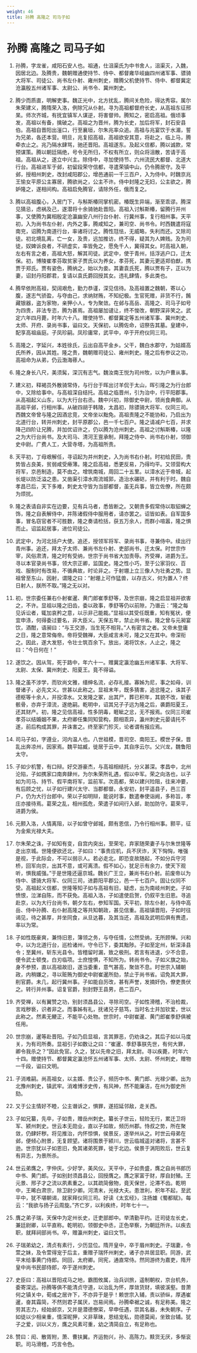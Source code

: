 ```yaml
---
weight: 46
title: 孙腾 高隆之 司马子如
---
```


# 孙腾 高隆之 司马子如

1. <span id="孙腾_高隆之_司马子如-1"></span>
孙腾，字龙雀，咸阳石安人也。祖通，仕沮渠氏为中书舍人，沮渠灭，入魏，因居北边。及腾贵，魏朝赠通使持节、侍中、都督雍华岐幽四州诸军事、骠骑大将军、司徒公、尚书左仆射、雍州刺史，赠腾父机使持节、侍中、都督冀定沧瀛殷五州诸军事、太尉公、尚书令、冀州刺史。

2. <span id="孙腾_高隆之_司马子如-2"></span>
腾少而质直，明解吏事。魏正光中，北方扰乱，腾间关危险，得达秀容。属尔朱荣建义，腾隋荣入洛，例除冗从仆射。寻为高祖都督府长史，从高祖东征邢杲。师次齐城，有抚宜镇军人谋逆，将害督帅。腾知之，密启高祖。俄顷事发，高祖以有备，擒破之。高祖之为晋州，腾为长史，加后将军，封石安县伯。高祖自晋阳出滏口，行至襄垣，尔朱兆率众追。高祖与兆宴饮于水湄，誓为兄弟，各还本营。明旦，兆复招高祖，高祖欲安其意，将赴之，临上马，腾牵衣止之。兆乃隔水肆骂，驰还晋阳。高祖遂东。及起义信都，腾以诚款，常预谋策。腾以朝廷隔绝，号令无所归，不权有所立，则众将沮散，苦请于高祖。高祖从之，遂立中兴主。除侍中，寻加使持节、六州流民大都督、北道大行台。高祖进军于邺，初留段荣守信都，寻遣荣镇中山，仍令腾居守。及平邺，授相州刺史，改封咸阳郡公，增邑通前一千三百户，入为侍中。时魏京兆王愉女平原公主寡居，腾欲尚之，公主不许。侍中封隆之无妇，公主欲之，腾妒隆之，遂相间构。高祖启免腾官，请除外任，俄而复之。

3. <span id="孙腾_高隆之_司马子如-3"></span>
腾以高祖腹心，入居门下，与斛斯椿同掌机密。椿既生异端，渐至乖谬。腾深见猜忌，虑祸及己，遂潜将十余骑驰赴晋阳。高祖入讨斛斯椿，留腾行并州事，又使腾为冀相殷定沧瀛幽安八州行台仆射、行冀州事，复行相州事。天平初，入为尚书左仆射，内外之事，腾咸知之，兼司空、尚书令。时西魏遣将寇南兖，诏腾为南道行台，率诸将讨之。腾性尫怯，无威略，失利而还。又除司徒。初北境乱离，亡一女，及贵，远加推访，终不得，疑其为人婢贱。及为司徒，奴婢诉良者，不研虚实，率皆免之，愿免千人，冀得其女。时高祖入朝，左右有言之者，高祖大怒，解其司徒。武定中，使于青州，括浮逃户口，迁太保。初，博陵崔孝芬取贫家子贾氏以为养女，孝芬死，其妻元更适郑伯猷，携贾于郑氏。贾有姿色，腾纳之，始以为妾。其妻袁氏死，腾以贾有子，正以为妻，诏封丹阳郡君，复请以袁氏爵回授其女。违礼肆情，多此类也。

4. <span id="孙腾_高隆之_司马子如-4"></span>
腾早依附高祖，契阔艰危，勤力恭谨，深见信待。及高祖置之魏朝，寄以心腹，遂志气骄盈，与夺由己，求纳财贿，不知纪极。生官死赠，非货不行，餚藏银器，盗为家物，亲狎小人，专为聚敛。在邺与高岳、高隆之、司马子如号为四贵，非法专恣，腾为甚焉。高祖屡加谴让，终不悛改，朝野深非笑之。武定六年四月薨，时年六十八。赠使持节、都督冀定等五州诸军事、冀州刺史、太师、开府、录尚书事，谥曰文。天保初，以腾佐命，诏祭告其墓。皇建中，配享高祖庙庭。子凤珍嗣。凤珍庸常，武平中，卒于开府仪同三司。

5. <span id="孙腾_高隆之_司马子如-5"></span>
高隆之，字延兴，本姓徐氏，云出自高平金乡。父干，魏白水郡守，为姑婿高氏所养，因从其姓。隆之贵，魏朝赠司徒公、雍州刺史。隆之后有参议之功，高祖命为从弟，仍云渤海蓚人。

6. <span id="孙腾_高隆之_司马子如-6"></span>
隆之身长八尺，美须髯，深沉有志气。魏汝南王悦为司州牧，以为户曹从事。

7. <span id="孙腾_高隆之_司马子如-7"></span>
建义初，释褐员外散骑常侍，与行台于晖出讨羊侃于太山，晖引隆之为行台郎中，又除给事中。与高祖深自结托。高祖之临晋州，引为治中，行平阳郡事。从高祖起义山东，以为大行台右丞。魏中兴初，除御史中尉，领尚食典御。从高祖平邺，行相州事。从破四胡于韩陵，太昌初，除骠骑大将军、仪同三司。西魏文帝曾与隆之因酒忿竞，文帝坐以黜免。高祖责隆之不能协和，乃启出为北道行台，转并州刺史，封平原郡公，邑一千七百户。隆之请减户七百，并求降己四阶让兄腾，并加优诏许之，仍以腾为沧州刺史。高祖之讨斛斯椿，以隆之为大行台尚书。及大司马、清河王亶承制，拜隆之侍中、尚书右仆射，领御史中尉。广费人工，大营寺塔，为高祖所责。

8. <span id="孙腾_高隆之_司马子如-8"></span>
天平初，丁母艰解任，寻诏起为并州刺史，入为尚书右仆射。时初给民田，贵势皆占良美，贫弱咸受瘠薄。隆之启高祖，悉更反易，乃得均平。又领营构大将军，京邑制造，莫不由之。增筑南城，周回二十五里。以漳水近于帝城，起长堤以防泛溢之患。又凿渠引漳水周流城郭，造治水碾硙，并有利于时。魏自孝昌已后，天下多难，刺史太守皆为当部都督，虽无兵事，皆立佐僚，所在颇为烦扰。

9. <span id="孙腾_高隆之_司马子如-9"></span>
隆之表请自非实在边要，见有兵马者，悉皆断之。又朝贵多假常侍以取貂蝉之饰，隆之自表解侍中，并陈诸假侍中服用者，请亦罢之。诏皆如表。自军国多事，冒名窃官者不可胜数，隆之奏请检括，获五万余人，而群小喧嚣，隆之惧而止。诏监起居事，进位司徒公。

10. <span id="孙腾_高隆之_司马子如-10"></span>
武定中，为河北括户大使。追还，授领军将军、录尚书事，寻兼侍中。续出行青州事。追还，拜太子太师、兼尚书左仆射、吏部尚书，迁太保。时世宗作宰，风俗肃清，隆之时有受纳，世宗于尚书省大加责辱。齐受禅，进爵为王。寻以本官录尚书事，领大宗正卿，监国史。隆之性小巧，至于公家羽仪、百戏、服制时有改易，不循典故，时论非之。于射堋上立三像人为壮勇之势。显祖曾至东山，因射，谓隆之曰：“射堋上可作猛兽，以存古义，何为置人？终日射人，朕所不取。”隆之无以对。

11. <span id="孙腾_高隆之_司马子如-11"></span>
初，世宗委任兼右仆射崔暹、黄门郎崔季舒等，及世宗崩，隆之启显祖并欲害之，不许。显祖以隆之旧齿，委以政事，季舒等仍以前隙，乃谮云：“隆之每见诉讼者，辄加哀矜之意，以示非己能裁。”显祖以其受任既重，知有冤状，便宜申涤，何得委过要名，非大臣义。天保五年，禁止尚书省。隆之曾与元昶宴饮，酒酣，语昶曰：“与王交游，当生死不相背。”人有密言之者。又帝未登庸之日，隆之意常侮帝。帝将受魏禅，大臣咸言未可，隆之又在其中。帝深衔之。因此，遂大发怒，令壮士筑百余下。放出，渴将饮水，人止之，隆之曰：“今日何在！”

12. <span id="孙腾_高隆之_司马子如-12"></span>
遂饮之。因从驾，死于路中，年六十一。赠冀定瀛沧幽五州诸军事、大将军、太尉、太保、冀州刺史、阳夏王。竟不得谥。

13. <span id="孙腾_高隆之_司马子如-13"></span>
隆之虽不涉学，而钦尚文雅，缙绅名流，必存礼接。寡姊为尼，事之如母，训督诸子，必先文义。世甚以此称之。显祖末年，既多猜害，追忿隆之，诛其子德枢等十余人，并投漳水。又发隆之冢，出其尸，葬已积年，其貌不改，斩截骸骨，亦弃于漳流，遂绝嗣。乾明中，诏其兄子子远为隆之后，袭爵阳夏王，还其财产。初，隆之见信高祖，性多阴毒，睚眦之忿，无不报焉。仪同三司崔孝芬以结婚姻不果，太府卿任集同知营构，颇相乖异，瀛州刺史元晏请托不遂，前后构成其罪，并诛害之。终至家门殄灭，论者谓有报应焉。

14. <span id="孙腾_高隆之_司马子如-14"></span>
司马子如，字遵业，河内温人也。八世祖模，晋司空、南阳王。模世子保，晋乱出奔凉州，因家焉。魏平姑臧，徙居于云中，其自序云尔。父兴龙，魏鲁阳太守。

15. <span id="孙腾_高隆之_司马子如-15"></span>
子如少机警，有口辩。好交游豪杰，与高祖相结托，分义甚深。孝昌中，北州沦陷，子如携家口南奔肆州，为尔朱荣所礼遇，假以中军。荣之向洛也，以子如为司马、持节、假平南将军，监前军。次高都，荣以建兴险阻，往来冲要，有后顾之忧，以子如行建兴太守、当郡都督。永安初，封平遥县子，邑三百户，仍为大行台郎中。荣以子如明辩，能说时事，数遣奉使诣阙，多称旨，孝庄亦接待焉。葛荣之乱，相州孤危，荣遣子如间行入邺，助加防守。葛荣平，进爵为侯。

16. <span id="孙腾_高隆之_司马子如-16"></span>
元颢入洛，人情离阻，以子如曾守邺城，颇有恩信，乃令行相州事。颢平，征为金紫光禄大夫。

17. <span id="孙腾_高隆之_司马子如-17"></span>
尔朱荣之诛，子如知有变，自宫内突出，至荣宅，弃家随荣妻子与尔朱世隆等走出京城。世隆便欲还北，子如曰：“事贵应机，兵不厌诈，天下恟恟，唯强是视，于此际会，不可以弱示人。若必走北，即恐变故随起，不如分兵守河桥，回军向京，出其不意，或可离溃。假不如心，犹足示有余力，使天下观听，惧我威强。”于是世隆还逼京城。魏长广王立，兼尚书右仆射。前废帝以为侍中、骠骑大将军、仪同三司，进爵阳平郡公，邑一千七百户。固让仪同不受。高祖起义信都，世隆等知子如与高祖有旧，疑虑，出为南岐州刺史。子如愤恨，泣涕自陈，而不获免。高祖入洛，子如遣使启贺，仍叙平生旧恩。寻追赴京，以为大行台尚书，朝夕左右，参知军国。天平初，除左仆射，与侍中高岳、侍中孙腾、右仆射高隆之等共知朝政，甚见信重。高祖镇晋阳，子如时往谒见，待之甚厚，并坐同食，从旦达暮，及其当还，高祖及武明后俱有赉遗，率以为常。

18. <span id="孙腾_高隆之_司马子如-18"></span>
子如性既豪爽，兼恃旧恩，簿领之务，与夺任情，公然受纳，无所顾惮。兴和中，以为北道行台，巡检诸州，守令已下，委其黜陟。子如至定州，斩深泽县令；至冀州，斩东光县令。皆稽留时漏，致之极刑。若言有进退，少不合意，便令武士顿曳，白刃临项。士庶惶惧，不知所为。转尚书令。子如义旗之始，身不参预，直以高祖故旧，遂当委重，意气甚高，聚敛不息。时世宗入辅朝政，内稍嫌之，寻以赃贿为御史中尉崔暹所劾，禁止于尚书省。诏免其大罪，削官爵。未几，起行冀州事。子如能自厉改，甚有声誉，发摘奸伪，僚吏畏伏之。转行并州事。诏复官爵，别封野王县男，邑二百户。

19. <span id="孙腾_高隆之_司马子如-19"></span>
齐受禅，以有翼赞之功，别封须昌县公，寻除司空。子如性滑稽，不治检裁，言戏秽亵，识者非之。而事姊有礼，抚诸兄子慈笃，当时名士并加钦爱，世以此称之。然素无鲠正，不能平心处物。世宗时，中尉崔暹、黄门郎崔季舒俱被任用。

20. <span id="孙腾_高隆之_司马子如-20"></span>
世宗崩，暹等赴晋阳。子如乃启显祖，言其罪恶，仍劝诛之。其后子如以马度关，为有司所奏。显祖引子如数让之曰：“崔暹、季舒事朕先世，有何大罪，卿令我杀之？”因此免官。久之，犹以先帝之旧，拜太尉。寻以疾薨，时年六十四。赠使持节、都督冀定瀛沧怀五州诸军事、太师、太尉、怀州刺史，赠物一千段，谥曰文明。

21. <span id="孙腾_高隆之_司马子如-21"></span>
子消难嗣。尚高祖女，以主婿、贵公子，频历中书、黄门郎、光禄少卿。出为北豫州刺史，镇武牢。消难博涉史传，有风神，然不能廉洁，在州为御史所劾。

22. <span id="孙腾_高隆之_司马子如-22"></span>
又于公主情好不睦，公主谮诉之，惧罪，遂招延邻敌，走关西。

23. <span id="孙腾_高隆之_司马子如-23"></span>
子如兄纂，先卒，子如贵，赠岳州刺史。纂长子世云，轻险无行，累迁卫将军、颍州刺史。世云本无勋业，直以子如故，频历州郡。恃叔之势，所在聚敛，仍肆奸秽。将见推治，内怀惊惧，侯景反，遂举州从之。时世云母弟在邺，便倾心附景，无复顾望。诸将围景于颍川，世云临城遥对诸将，言甚不逊。世宗犹以子如恩旧，免其诸弟死罪，徙于北边。侯景于涡阳败后，世云复有异志，为景所杀。

24. <span id="孙腾_高隆之_司马子如-24"></span>
世云弟膺之，字仲庆。少好学，美风仪。天平中，子如贵盛，膺之自尚书郎历中书、黄门郎。子如别封须昌县公，回授膺之。膺之家富于财，厚自封殖。王元景、邢子才之流以夙素重之。以其疏简傲物，竟天保世，沦滞不齿。乾明中，王晞白肃宗，除卫尉少卿。河清末，光禄大夫。患泄利，积年不起，至武平中，犹不堪朝谒，就家拜仪同三司。好读《太玄经》，注扬雄《蜀都赋》。每云：“我欲与扬子云周旋。”齐亡岁，以利疾终，时年七十一。

25. <span id="孙腾_高隆之_司马子如-25"></span>
膺之弟子瑞，天保中为定州长史，迁吏部郎中。举清勤平约。迁司徒左长史，兼廷尉卿，以平直称。乾明初，领御史中丞，正色举察，为朝廷所许。以疾去职，就拜祠部尚书。卒，赠瀛州刺史，谥曰文节。

26. <span id="孙腾_高隆之_司马子如-26"></span>
子瑞弟幼之，清贞有素行，少历显位。隋开皇中，卒于眉州刺史。子瑞妻，令萱之妹，及令萱得宠于后主，重赠子瑞怀州剌史，诸子亦并居显职。同游，武平末给事黄门侍郎。同回，太府卿。同宪，通直常侍。然同游终为嘉吏，隋开皇中尚书民部侍郎，卒于遂州刺史。

27. <span id="孙腾_高隆之_司马子如-27"></span>
史臣曰：高祖以晋阳戎马之地，霸图攸属，治兵训旅，遥制朝权，京台机务，委寄深远。孙腾等俱不能清贞守道，以治乱为怀，厚敛货财，填彼溪壑。昔萧何之镇关中，荀彧之居许下，不亦异于是乎！赖世宗入辅，责以骄纵，厚遇崔暹，奋其霜简，不然则君子属厌，岂易间焉。孙腾牵裾之诚，有足称美。隆之劳其志力，经始邺京，又并是潜德僚寀，早申任遇，崇其名器，未失朝序。子如徒以少相亲重，情深昵狎，义非草昧，恩结宠私，勋德莫闻，坐致台辅。犹子之爱，训以义方，膺之风素可重，幼之清简自立，有足称也。

28. <span id="孙腾_高隆之_司马子如-28"></span>
赞曰：闳、散胥附，萧、曹扶翼。齐运勃兴，孙、高陈力。黩货无厌，多惭衮职。司马滑稽，巧言令色。
